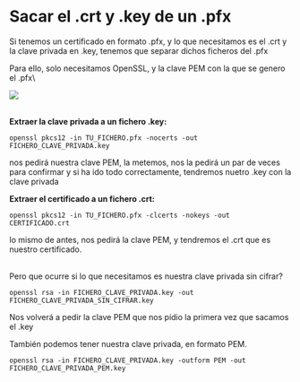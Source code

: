 # Sacar el .crt y .key de un .pfx

Si tenemos un certificado en formato .pfx, y lo que necesitamos es el .crt y la clave privada en .key, tenemos que separar dichos ficheros del .pfx

Para ello, solo necesitamos OpenSSL, y la clave PEM con la que se genero el .pfx\\

![](../.gitbook/assets/img\_cert.png)

\
**Extraer la clave privada a un fichero .key:**

```shell
openssl pkcs12 -in TU_FICHERO.pfx -nocerts -out FICHERO_CLAVE_PRIVADA.key
```

nos pedirá nuestra clave PEM, la metemos, nos la pedirá un par de veces para confirmar y si ha ido todo correctamente, tendremos nuetro .key con la clave privada

**Extraer el certificado a un fichero .crt:**

```shell
openssl pkcs12 -in TU_FICHERO.pfx -clcerts -nokeys -out CERTIFICADO.crt
```

lo mismo de antes, nos pedirá la clave PEM, y tendremos el .crt que es nuestro certificado.

\
Pero que ocurre si lo que necesitamos es nuestra clave privada sin cifrar?

```shell
openssl rsa -in FICHERO_CLAVE_PRIVADA.key -out FICHERO_CLAVE_PRIVADA_SIN_CIFRAR.key
```

Nos volverá a pedir la clave PEM que nos pidio la primera vez que sacamos el .key

También podemos tener nuestra clave privada, en formato PEM.

```shell
openssl rsa -in FICHERO_CLAVE_PRIVADA.key -outform PEM -out FICHERO_CLAVE_PRIVADA_PEM.key
```
